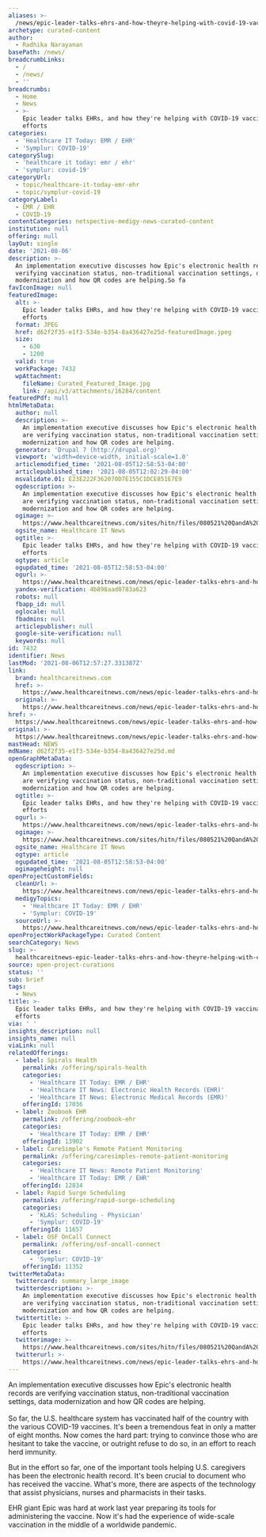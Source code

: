 ```yaml
---
aliases: >-
  /news/epic-leader-talks-ehrs-and-how-theyre-helping-with-covid-19-vaccination-efforts
archetype: curated-content
author:
  - Radhika Narayanan
basePath: /news/
breadcrumbLinks:
  - /
  - /news/
  - ''
breadcrumbs:
  - Home
  - News
  - >-
    Epic leader talks EHRs, and how they're helping with COVID-19 vaccination
    efforts
categories:
  - 'Healthcare IT Today: EMR / EHR'
  - 'Symplur: COVID-19'
categorySlug:
  - 'healthcare it today: emr / ehr'
  - 'symplur: covid-19'
categoryUrl:
  - topic/healthcare-it-today-emr-ehr
  - topic/symplur-covid-19
categoryLabel:
  - EMR / EHR
  - COVID-19
contentCategories: netspective-medigy-news-curated-content
institution: null
offering: null
layOut: single
date: '2021-08-06'
description: >-
  An implementation executive discusses how Epic's electronic health records are
  verifying vaccination status, non-traditional vaccination settings, data
  modernization and how QR codes are helping.So fa
favIconImage: null
featuredImage:
  alt: >-
    Epic leader talks EHRs, and how they're helping with COVID-19 vaccination
    efforts
  format: JPEG
  href: d62f2f35-e1f3-534e-b354-8a436427e25d-featuredImage.jpeg
  size:
    - 630
    - 1200
  valid: true
  workPackage: 7432
  wpAttachment:
    fileName: Curated_Featured_Image.jpg
    link: /api/v3/attachments/16284/content
featuredPdf: null
htmlMetaData:
  author: null
  description: >-
    An implementation executive discusses how Epic's electronic health records
    are verifying vaccination status, non-traditional vaccination settings, data
    modernization and how QR codes are helping.
  generator: 'Drupal 7 (http://drupal.org)'
  viewport: 'width=device-width, initial-scale=1.0'
  articlemodified_time: '2021-08-05T12:58:53-04:00'
  articlepublished_time: '2021-08-05T12:02:29-04:00'
  msvalidate.01: E23E222F362070D7E155C1DCE851E7E9
  ogdescription: >-
    An implementation executive discusses how Epic's electronic health records
    are verifying vaccination status, non-traditional vaccination settings, data
    modernization and how QR codes are helping.
  ogimage: >-
    https://www.healthcareitnews.com/sites/hitn/files/080521%20QandA%20Epic%201200.jpg
  ogsite_name: Healthcare IT News
  ogtitle: >-
    Epic leader talks EHRs, and how they're helping with COVID-19 vaccination
    efforts
  ogtype: article
  ogupdated_time: '2021-08-05T12:58:53-04:00'
  ogurl: >-
    https://www.healthcareitnews.com/news/epic-leader-talks-ehrs-and-how-theyre-helping-covid-19-vaccination-efforts
  yandex-verification: 4b898aad0783a623
  robots: null
  fbapp_id: null
  oglocale: null
  fbadmins: null
  articlepublisher: null
  google-site-verification: null
  keywords: null
id: 7432
identifier: News
lastMod: '2021-08-06T12:57:27.331387Z'
link:
  brand: healthcareitnews.com
  href: >-
    https://www.healthcareitnews.com/news/epic-leader-talks-ehrs-and-how-theyre-helping-covid-19-vaccination-efforts
  original: >-
    https://www.healthcareitnews.com/news/epic-leader-talks-ehrs-and-how-theyre-helping-covid-19-vaccination-efforts
href: >-
  https://www.healthcareitnews.com/news/epic-leader-talks-ehrs-and-how-theyre-helping-covid-19-vaccination-efforts
original: >-
  https://www.healthcareitnews.com/news/epic-leader-talks-ehrs-and-how-theyre-helping-covid-19-vaccination-efforts
mastHead: NEWS
mdName: d62f2f35-e1f3-534e-b354-8a436427e25d.md
openGraphMetaData:
  ogdescription: >-
    An implementation executive discusses how Epic's electronic health records
    are verifying vaccination status, non-traditional vaccination settings, data
    modernization and how QR codes are helping.
  ogtitle: >-
    Epic leader talks EHRs, and how they're helping with COVID-19 vaccination
    efforts
  ogurl: >-
    https://www.healthcareitnews.com/news/epic-leader-talks-ehrs-and-how-theyre-helping-covid-19-vaccination-efforts
  ogimage: >-
    https://www.healthcareitnews.com/sites/hitn/files/080521%20QandA%20Epic%201200.jpg
  ogsite_name: Healthcare IT News
  ogtype: article
  ogupdated_time: '2021-08-05T12:58:53-04:00'
  ogimageheight: null
openProjectCustomFields:
  cleanUrl: >-
    https://www.healthcareitnews.com/news/epic-leader-talks-ehrs-and-how-theyre-helping-covid-19-vaccination-efforts
  medigyTopics:
    - 'Healthcare IT Today: EMR / EHR'
    - 'Symplur: COVID-19'
  sourceUrl: >-
    https://www.healthcareitnews.com/news/epic-leader-talks-ehrs-and-how-theyre-helping-covid-19-vaccination-efforts
openProjectWorkPackageType: Curated Content
searchCategory: News
slug: >-
  healthcareitnews-epic-leader-talks-ehrs-and-how-theyre-helping-with-covid-19-vaccination-efforts
source: open-project-curations
status: ''
sub: brief
tags:
  - News
title: >-
  Epic leader talks EHRs, and how they're helping with COVID-19 vaccination
  efforts
via: ' '
insights_description: null
insights_name: null
viaLink: null
relatedOfferings:
  - label: Spirals Health
    permalink: /offering/spirals-health
    categories:
      - 'Healthcare IT Today: EMR / EHR'
      - 'Healthcare IT News: Electronic Health Records (EHR)'
      - 'Healthcare IT News: Electronic Medical Records (EMR)'
    offeringId: 17036
  - label: Zoobook EHR
    permalink: /offering/zoobook-ehr
    categories:
      - 'Healthcare IT Today: EMR / EHR'
    offeringId: 13902
  - label: CareSimple's Remote Patient Monitoring
    permalink: /offering/caresimples-remote-patient-monitoring
    categories:
      - 'Healthcare IT News: Remote Patient Monitoring'
      - 'Healthcare IT Today: EMR / EHR'
    offeringId: 12834
  - label: Rapid Surge Scheduling
    permalink: /offering/rapid-surge-scheduling
    categories:
      - 'KLAS: Scheduling - Physician'
      - 'Symplur: COVID-19'
    offeringId: 11657
  - label: OSF OnCall Connect
    permalink: /offering/osf-oncall-connect
    categories:
      - 'Symplur: COVID-19'
    offeringId: 11352
twitterMetaData:
  twittercard: summary_large_image
  twitterdescription: >-
    An implementation executive discusses how Epic's electronic health records
    are verifying vaccination status, non-traditional vaccination settings, data
    modernization and how QR codes are helping.
  twittertitle: >-
    Epic leader talks EHRs, and how they're helping with COVID-19 vaccination
    efforts
  twitterimage: >-
    https://www.healthcareitnews.com/sites/hitn/files/080521%20QandA%20Epic%201200.jpg
  twitterurl: >-
    https://www.healthcareitnews.com/news/epic-leader-talks-ehrs-and-how-theyre-helping-covid-19-vaccination-efforts
---
```

<p>An implementation executive discusses how Epic's electronic health records are verifying vaccination status, non-traditional vaccination settings, data modernization and how QR codes are helping.<br><br>So far, the U.S. healthcare system has vaccinated half of the country with the various COVID-19 vaccines. It's been a tremendous feat in only a matter of eight months. Now comes the hard part: trying to convince those who are hesitant to take the vaccine, or outright refuse to do so, in an effort to reach herd immunity.</p><p>But in the effort so far, one of the important tools helping U.S. caregivers has been the electronic health record. It's been crucial to document who has received the vaccine. What's more, there are aspects of the technology that assist physicians, nurses and pharmacists in their tasks.</p><p>EHR giant Epic was hard at work last year preparing its tools for administering the vaccine. Now it's had the experience of wide-scale vaccination in the middle of a worldwide pandemic.</p>